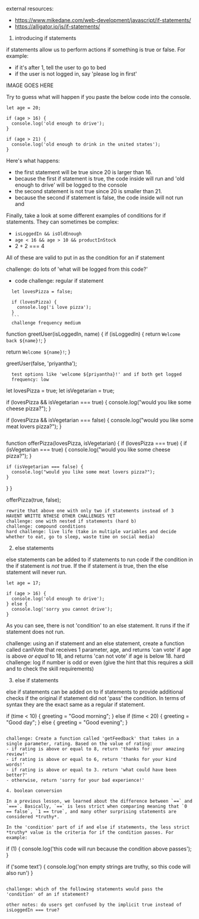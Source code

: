 external resources:

- https://www.mikedane.com/web-development/javascript/if-statements/
- https://alligator.io/js/if-statements/

1. introducing if statements

if statements allow us to perform actions if something is true or false. For example:

- if it's after 1, tell the user to go to bed
- if the user is not logged in, say 'please log in first'

IMAGE GOES HERE

Try to guess what will happen if you paste the below code into the console.

```
let age = 20;

if (age > 16) {
  console.log('old enough to drive');
}

if (age > 21) {
  console.log('old enough to drink in the united states');
}
```

Here's what happens:

- the first statement will be true since 20 is larger than 16.
- because the first if statement is true, the code inside will run and 'old enough to drive' will be logged to the console
- the second statement is not true since 20 is smaller than 21.
- because the second if statement is false, the code inside will not run and

Finally, take a look at some different examples of conditions for if statements. They can sometimes be complex:

- `isLoggedIn && isOldEnough`
- `age < 16 && age > 10 && productInStock`
- 2 + 2 === 4

All of these are valid to put in as the condition for an if statement

challenge: do lots of 'what will be logged from this code?'

- code challenge: regular if statement

````
  let lovesPizza = false;

  if (lovesPizza) {
    console.log('i love pizza');
  }
  ```
  challenge frequency medium
````

function greetUser(isLoggedIn, name) {
if (isLoggedIn) {
return `Welcome back ${name}!`;
}

return `Welcome ${name}!`;
}

greetUser(false, 'priyantha');

```
  test options like 'welcome ${priyantha}!' and if both get logged
  frequency: low
```

let lovesPizza = true;
let isVegetarian = true;

if (lovesPizza && isVegetarian === true) {
console.log("would you like some cheese pizza?");
}

if (lovesPizza && isVegetarian === false) {
console.log("would you like some meat lovers pizza?");
}

```

```

function offerPizza(lovesPizza, isVegetarian) {
if (lovesPizza === true) {
if (isVegetarian === true) {
console.log("would you like some cheese pizza?");
}

    if (isVegetarian === false) {
      console.log("would you like some meat lovers pizza?");
    }

}
}

offerPizza(true, false);

```
rewrite that above one with only two if statements instead of 3
HAVENT WRITTE NTHESE OTHER CHALLENGES YET
challenge: one with nested if statements (hard b)
challenge: compound conditions
hard challenge: live life (take in multiple variables and decide whether to eat, go to sleep, waste time on social media)

```

2. else statements

else statements can be added to if statements to run code if the condition in the if statement is _not_ true. If the if statement _is_ true, then the else statement will never run.

```
let age = 17;

if (age > 16) {
  console.log('old enough to drive');
} else {
  console.log('sorry you cannot drive');
}
```

As you can see, there is not 'condition' to an else statement. It runs if the if statement does not run.

challenge: using an if statement and an else statement, create a function called canIVote that receives 1 parameter, age, and returns 'can vote' if age is above _or equal_ to 18, and returns 'can not vote' if age is below 18.
hard challenge: log if number is odd or even (give the hint that this requires a skill and to check the skill requirements)

3. else if statements

else if statements can be added on to if statements to provide additional checks if the original if statement did not 'pass' the condition. In terms of syntax they are the exact same as a regular if statement.

if (time < 10) {
greeting = "Good morning";
} else if (time < 20) {
greeting = "Good day";
} else {
greeting = "Good evening";
}

```

challenge: Create a function called 'getFeedback' that takes in a single parameter, rating. Based on the value of rating:
- if rating is above or equal to 8, return 'thanks for your amazing review!'
- if rating is above or equal to 6, return 'thanks for your kind words!'
- if rating is above or equal to 3. return 'what could have been better?'
- otherwise, return 'sorry for your bad experience!'

4. boolean conversion

In a previous lesson, we learned about the difference between `==` and `===`. Basically, `==` is less strict when comparing meaning that `0 == false`, `1 == true`, and many other surprising statements are considered *truthy*.

In the 'condition' part of if and else if statements, the less strict *truthy* value is the criteria for if the condition passes. For example:

```

if (1) {
console.log('this code will run because the condition above passes');
}

if ('some text') {
console.log('non empty strings are truthy, so this code will also run')
}

```

challenge: which of the following statements would pass the 'condition' of an if statement?

other notes: do users get confused by the implicit true instead of isLoggedIn === true?
```
